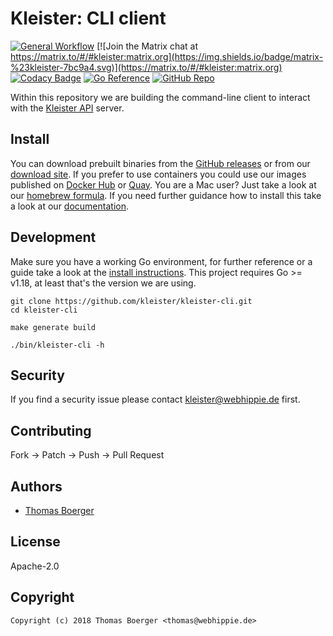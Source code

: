 # Kleister: CLI client

[![General Workflow](https://github.com/kleister/kleister-cli/actions/workflows/general.yml/badge.svg)](https://github.com/kleister/kleister-cli/actions/workflows/general.yml) [![Join the Matrix chat at https://matrix.to/#/#kleister:matrix.org](https://img.shields.io/badge/matrix-%23kleister-7bc9a4.svg)](https://matrix.to/#/#kleister:matrix.org) [![Codacy Badge](https://app.codacy.com/project/badge/Grade/7143ea13bd644aa3be6749ca967be7d0)](https://www.codacy.com/gh/kleister/kleister-cli/dashboard?utm_source=github.com&amp;utm_medium=referral&amp;utm_content=kleister/kleister-cli&amp;utm_campaign=Badge_Grade) [![Go Reference](https://pkg.go.dev/badge/github.com/kleister/kleister-cli.svg)](https://pkg.go.dev/github.com/kleister/kleister-cli) [![GitHub Repo](https://img.shields.io/badge/github-repo-yellowgreen)](https://github.com/kleister/kleister-cli)

Within this repository we are building the command-line client to interact with
the [Kleister API][api] server.

## Install

You can download prebuilt binaries from the [GitHub releases][releases] or from
our [download site][downloads]. If you prefer to use containers you could use
our images published on [Docker Hub][dockerhub] or [Quay][quay]. You are a Mac
user? Just take a look at our [homebrew formula][homebrew]. If you need further
guidance how to install this take a look at our [documentation][docs].

## Development

Make sure you have a working Go environment, for further reference or a guide
take a look at the [install instructions][golang]. This project requires
Go >= v1.18, at least that's the version we are using.

```console
git clone https://github.com/kleister/kleister-cli.git
cd kleister-cli

make generate build

./bin/kleister-cli -h
```

## Security

If you find a security issue please contact
[kleister@webhippie.de](mailto:kleister@webhippie.de) first.

## Contributing

Fork -> Patch -> Push -> Pull Request

## Authors

-   [Thomas Boerger](https://github.com/tboerger)

## License

Apache-2.0

## Copyright

```console
Copyright (c) 2018 Thomas Boerger <thomas@webhippie.de>
```

[api]: https://github.com/kleister/kleister-cli
[releases]: https://github.com/kleister/kleister-cli/releases
[downloads]: https://dl.kleister.eu/cli
[homebrew]: https://github.com/kleister/homebrew-kleister
[dockerhub]: https://hub.docker.com/r/kleister/kleister-cli/tags/
[quay]: https://quay.io/repository/kleister/kleister-cli?tab=tags
[docs]: https://kleister.eu/
[golang]: http://golang.org/doc/install.html
